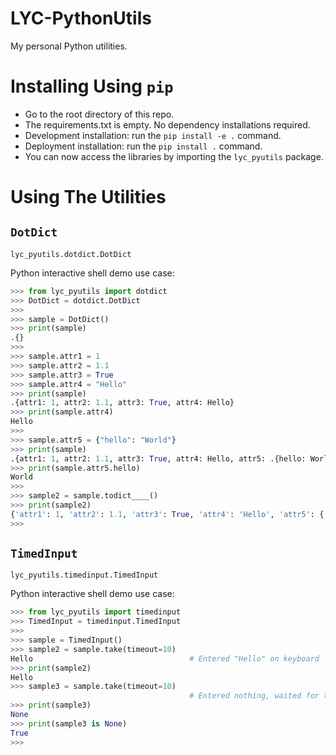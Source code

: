 # LYC-PythonUtils
My personal Python utilities.

# Installing Using `pip`

- Go to the root directory of this repo.
- The requirements.txt is empty. No dependency installations required.
- Development installation: run the `pip install -e .` command.
- Deployment installation: run the `pip install .` command.
- You can now access the libraries by importing the `lyc_pyutils` package.

# Using The Utilities

## `DotDict `

`lyc_pyutils.dotdict.DotDict`

Python interactive shell demo use case:

``````python
>>> from lyc_pyutils import dotdict
>>> DotDict = dotdict.DotDict
>>>
>>> sample = DotDict()
>>> print(sample)
.{}
>>>
>>> sample.attr1 = 1
>>> sample.attr2 = 1.1
>>> sample.attr3 = True
>>> sample.attr4 = "Hello"
>>> print(sample)
.{attr1: 1, attr2: 1.1, attr3: True, attr4: Hello}
>>> print(sample.attr4)
Hello
>>>
>>> sample.attr5 = {"hello": "World"}
>>> print(sample)
.{attr1: 1, attr2: 1.1, attr3: True, attr4: Hello, attr5: .{hello: World}}
>>> print(sample.attr5.hello)
World
>>>
>>> sample2 = sample.todict____()
>>> print(sample2)
{'attr1': 1, 'attr2': 1.1, 'attr3': True, 'attr4': 'Hello', 'attr5': {'hello': 'World'}}
>>>
``````

## `TimedInput`

`lyc_pyutils.timedinput.TimedInput`

Python interactive shell demo use case:

```python
>>> from lyc_pyutils import timedinput
>>> TimedInput = timedinput.TimedInput
>>>
>>> sample = TimedInput()
>>> sample2 = sample.take(timeout=10)
Hello									# Entered "Hello" on keyboard
>>> print(sample2)
Hello
>>> sample3 = sample.take(timeout=10)
										# Entered nothing, waited for timeout
>>> print(sample3)
None
>>> print(sample3 is None)
True
>>>
```

